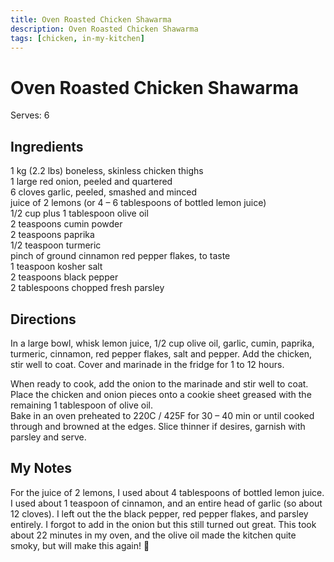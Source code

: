 ```yaml
---
title: Oven­ Roasted Chicken Shawarma
description: Oven­ Roasted Chicken Shawarma
tags: [chicken, in-my-kitchen]
---
```


# Oven­ Roasted Chicken Shawarma
Serves: 6

## Ingredients
1 kg (2.2 lbs) boneless, skinless chicken thighs  
1 large red onion, peeled and quartered  
6 cloves garlic, peeled, smashed and minced  
juice of 2 lemons (or 4 – 6 tablespoons of bottled lemon juice)  
1/2 cup plus 1 tablespoon olive oil  
2 teaspoons cumin powder  
2 teaspoons paprika  
1/2 teaspoon turmeric  
pinch of ground cinnamon
red pepper flakes, to taste  
1 teaspoon kosher salt  
2 teaspoons black pepper  
2 tablespoons chopped fresh parsley

## Directions
In a large bowl, whisk lemon juice, 1/2 cup olive oil, garlic, cumin, paprika, turmeric, cinnamon, red pepper flakes, salt and pepper. Add the chicken, stir well to coat. Cover and marinade in the fridge for 1 to 12 hours.

When ready to cook, add the onion to the marinade and stir well to coat.  
Place the chicken and onion pieces onto a cookie sheet greased with the remaining 1 tablespoon of olive oil.  
Bake in an oven preheated to 220C / 425F for 30 – 40 min or until cooked through and browned at the edges. Slice thinner if desires, garnish with parsley and serve.

## My Notes
For the juice of 2 lemons, I used about 4 tablespoons of bottled lemon juice. I used about 1 teaspoon of cinnamon, and an entire head of garlic (so about 12 cloves). I left out the the black pepper, red pepper flakes, and parsley entirely. I forgot to add in the onion but this still turned out great. This took about 22 minutes in my oven, and the olive oil made the kitchen quite smoky, but will make this again! 🙂